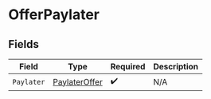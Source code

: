 # OfferPaylater


## Fields

| Field                                                 | Type                                                  | Required                                              | Description                                           |
| ----------------------------------------------------- | ----------------------------------------------------- | ----------------------------------------------------- | ----------------------------------------------------- |
| `Paylater`                                            | [PaylaterOffer](../../models/shared/paylateroffer.md) | :heavy_check_mark:                                    | N/A                                                   |